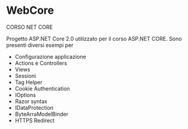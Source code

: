# WebCore
CORSO NET CORE 

Progetto ASP.NET Core 2.0 utilizzato per il corso ASP.NET CORE. Sono presenti diversi esempi per
  - Configurazione applicazione
  - Actions e Controllers 
  - Views
  - Sessioni
  - Tag Helper
  - Cookie Authentication
  - IOptions
  - Razor syntax
  - IDataProtection
  - ByteArraModelBinder
  - HTTPS Redirect
